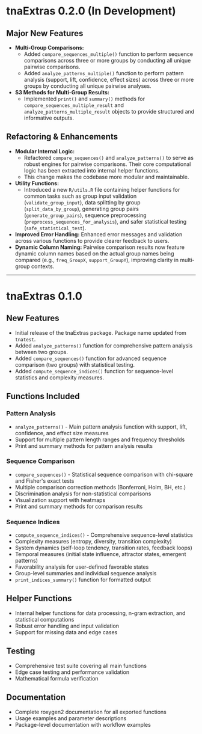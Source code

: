 # tnaExtras 0.2.0 (In Development)

## Major New Features

* **Multi-Group Comparisons:**
    * Added `compare_sequences_multiple()` function to perform sequence comparisons across three or more groups by conducting all unique pairwise comparisons.
    * Added `analyze_patterns_multiple()` function to perform pattern analysis (support, lift, confidence, effect sizes) across three or more groups by conducting all unique pairwise analyses.
* **S3 Methods for Multi-Group Results:**
    * Implemented `print()` and `summary()` methods for `compare_sequences_multiple_result` and `analyze_patterns_multiple_result` objects to provide structured and informative outputs.

## Refactoring & Enhancements

* **Modular Internal Logic:**
    * Refactored `compare_sequences()` and `analyze_patterns()` to serve as robust engines for pairwise comparisons. Their core computational logic has been extracted into internal helper functions.
    * This change makes the codebase more modular and maintainable.
* **Utility Functions:**
    * Introduced a new `R/utils.R` file containing helper functions for common tasks such as group input validation (`validate_group_input`), data splitting by group (`split_data_by_group`), generating group pairs (`generate_group_pairs`), sequence preprocessing (`preprocess_sequences_for_analysis`), and safer statistical testing (`safe_statistical_test`).
* **Improved Error Handling:** Enhanced error messages and validation across various functions to provide clearer feedback to users.
* **Dynamic Column Naming:** Pairwise comparison results now feature dynamic column names based on the actual group names being compared (e.g., `freq_GroupX`, `support_GroupY`), improving clarity in multi-group contexts.

---

# tnaExtras 0.1.0

## New Features

* Initial release of the tnaExtras package. Package name updated from `tnatest`.
* Added `analyze_patterns()` function for comprehensive pattern analysis between two groups.
* Added `compare_sequences()` function for advanced sequence comparison (two groups) with statistical testing.
* Added `compute_sequence_indices()` function for sequence-level statistics and complexity measures.

## Functions Included

### Pattern Analysis
* `analyze_patterns()` - Main pattern analysis function with support, lift, confidence, and effect size measures
* Support for multiple pattern length ranges and frequency thresholds
* Print and summary methods for pattern analysis results

### Sequence Comparison  
* `compare_sequences()` - Statistical sequence comparison with chi-square and Fisher's exact tests
* Multiple comparison correction methods (Bonferroni, Holm, BH, etc.)
* Discrimination analysis for non-statistical comparisons
* Visualization support with heatmaps
* Print and summary methods for comparison results

### Sequence Indices
* `compute_sequence_indices()` - Comprehensive sequence-level statistics
* Complexity measures (entropy, diversity, transition complexity)
* System dynamics (self-loop tendency, transition rates, feedback loops)
* Temporal measures (initial state influence, attractor states, emergent patterns)
* Favorability analysis for user-defined favorable states
* Group-level summaries and individual sequence analysis
* `print_indices_summary()` function for formatted output

## Helper Functions

* Internal helper functions for data processing, n-gram extraction, and statistical computations
* Robust error handling and input validation
* Support for missing data and edge cases

## Testing

* Comprehensive test suite covering all main functions
* Edge case testing and performance validation
* Mathematical formula verification

## Documentation

* Complete roxygen2 documentation for all exported functions
* Usage examples and parameter descriptions
* Package-level documentation with workflow examples 